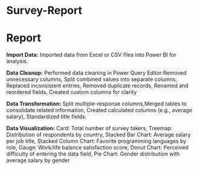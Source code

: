 # Survey-Report

# Report

 **Import Data:** Imported data from Excel or CSV files into Power BI for analysis.  
 
 **Data Cleanup:** Performed data cleaning in Power Query Editor:Removed unnecessary columns, Split combined values into separate columns, Replaced inconsistent entries, Removed duplicate records, Renamed and reordered fields, Created custom columns for clarity

 **Data Transformation:** Split multiple-response columns,Merged tables to consolidate related information, Created calculated columns (e.g., average salary), Standardized title fields.  
 
 **Data Visualization:** Card: Total number of survey takers, Treemap: Distribution of respondents by country, Stacked Bar Chart: Average salary per job title, Stacked Column Chart: Favorite programming languages by role, Gauge: Work/life balance satisfaction score, Donut Chart: Perceived difficulty of entering the data field, Pie Chart: Gender distribution with average salary by gender

  

